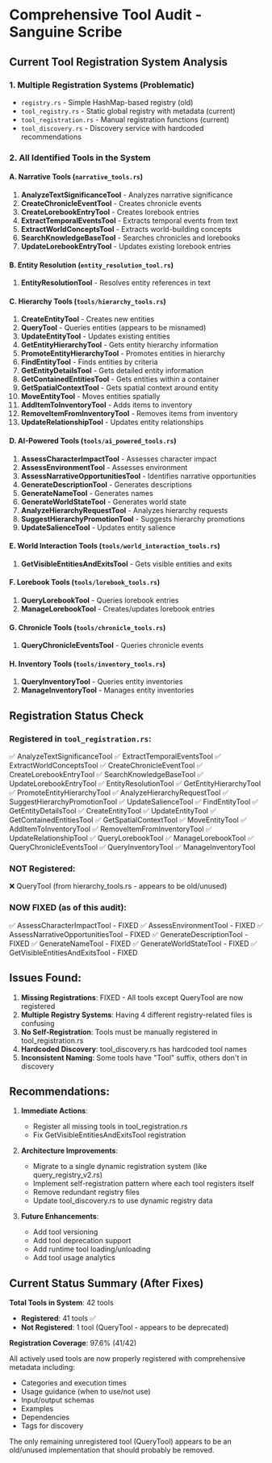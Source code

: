 # Comprehensive Tool Audit - Sanguine Scribe

## Current Tool Registration System Analysis

### 1. Multiple Registration Systems (Problematic)
- `registry.rs` - Simple HashMap-based registry (old)
- `tool_registry.rs` - Static global registry with metadata (current)
- `tool_registration.rs` - Manual registration functions (current)
- `tool_discovery.rs` - Discovery service with hardcoded recommendations

### 2. All Identified Tools in the System

#### A. Narrative Tools (`narrative_tools.rs`)
1. **AnalyzeTextSignificanceTool** - Analyzes narrative significance
2. **CreateChronicleEventTool** - Creates chronicle events
3. **CreateLorebookEntryTool** - Creates lorebook entries
4. **ExtractTemporalEventsTool** - Extracts temporal events from text
5. **ExtractWorldConceptsTool** - Extracts world-building concepts
6. **SearchKnowledgeBaseTool** - Searches chronicles and lorebooks
7. **UpdateLorebookEntryTool** - Updates existing lorebook entries

#### B. Entity Resolution (`entity_resolution_tool.rs`)
1. **EntityResolutionTool** - Resolves entity references in text

#### C. Hierarchy Tools (`tools/hierarchy_tools.rs`)
1. **CreateEntityTool** - Creates new entities
2. **QueryTool** - Queries entities (appears to be misnamed)
3. **UpdateEntityTool** - Updates existing entities
4. **GetEntityHierarchyTool** - Gets entity hierarchy information
5. **PromoteEntityHierarchyTool** - Promotes entities in hierarchy
6. **FindEntityTool** - Finds entities by criteria
7. **GetEntityDetailsTool** - Gets detailed entity information
8. **GetContainedEntitiesTool** - Gets entities within a container
9. **GetSpatialContextTool** - Gets spatial context around entity
10. **MoveEntityTool** - Moves entities spatially
11. **AddItemToInventoryTool** - Adds items to inventory
12. **RemoveItemFromInventoryTool** - Removes items from inventory
13. **UpdateRelationshipTool** - Updates entity relationships

#### D. AI-Powered Tools (`tools/ai_powered_tools.rs`)
1. **AssessCharacterImpactTool** - Assesses character impact
2. **AssessEnvironmentTool** - Assesses environment
3. **AssessNarrativeOpportunitiesTool** - Identifies narrative opportunities
4. **GenerateDescriptionTool** - Generates descriptions
5. **GenerateNameTool** - Generates names
6. **GenerateWorldStateTool** - Generates world state
7. **AnalyzeHierarchyRequestTool** - Analyzes hierarchy requests
8. **SuggestHierarchyPromotionTool** - Suggests hierarchy promotions
9. **UpdateSalienceTool** - Updates entity salience

#### E. World Interaction Tools (`tools/world_interaction_tools.rs`)
1. **GetVisibleEntitiesAndExitsTool** - Gets visible entities and exits

#### F. Lorebook Tools (`tools/lorebook_tools.rs`)
1. **QueryLorebookTool** - Queries lorebook entries
2. **ManageLorebookTool** - Creates/updates lorebook entries

#### G. Chronicle Tools (`tools/chronicle_tools.rs`)
1. **QueryChronicleEventsTool** - Queries chronicle events

#### H. Inventory Tools (`tools/inventory_tools.rs`)
1. **QueryInventoryTool** - Queries entity inventories
2. **ManageInventoryTool** - Manages entity inventories

## Registration Status Check

### Registered in `tool_registration.rs`:
✅ AnalyzeTextSignificanceTool
✅ ExtractTemporalEventsTool
✅ ExtractWorldConceptsTool
✅ CreateChronicleEventTool
✅ CreateLorebookEntryTool
✅ SearchKnowledgeBaseTool
✅ UpdateLorebookEntryTool
✅ EntityResolutionTool
✅ GetEntityHierarchyTool
✅ PromoteEntityHierarchyTool
✅ AnalyzeHierarchyRequestTool
✅ SuggestHierarchyPromotionTool
✅ UpdateSalienceTool
✅ FindEntityTool
✅ GetEntityDetailsTool
✅ CreateEntityTool
✅ UpdateEntityTool
✅ GetContainedEntitiesTool
✅ GetSpatialContextTool
✅ MoveEntityTool
✅ AddItemToInventoryTool
✅ RemoveItemFromInventoryTool
✅ UpdateRelationshipTool
✅ QueryLorebookTool
✅ ManageLorebookTool
✅ QueryChronicleEventsTool
✅ QueryInventoryTool
✅ ManageInventoryTool

### NOT Registered:
❌ QueryTool (from hierarchy_tools.rs - appears to be old/unused)

### NOW FIXED (as of this audit):
✅ AssessCharacterImpactTool - FIXED
✅ AssessEnvironmentTool - FIXED
✅ AssessNarrativeOpportunitiesTool - FIXED
✅ GenerateDescriptionTool - FIXED
✅ GenerateNameTool - FIXED
✅ GenerateWorldStateTool - FIXED
✅ GetVisibleEntitiesAndExitsTool - FIXED

## Issues Found:

1. **Missing Registrations**: FIXED - All tools except QueryTool are now registered
2. **Multiple Registry Systems**: Having 4 different registry-related files is confusing
3. **No Self-Registration**: Tools must be manually registered in tool_registration.rs
4. **Hardcoded Discovery**: tool_discovery.rs has hardcoded tool names
5. **Inconsistent Naming**: Some tools have "Tool" suffix, others don't in discovery

## Recommendations:

1. **Immediate Actions**:
   - Register all missing tools in tool_registration.rs
   - Fix GetVisibleEntitiesAndExitsTool registration

2. **Architecture Improvements**:
   - Migrate to a single dynamic registration system (like query_registry_v2.rs)
   - Implement self-registration pattern where each tool registers itself
   - Remove redundant registry files
   - Update tool_discovery.rs to use dynamic registry data

3. **Future Enhancements**:
   - Add tool versioning
   - Add tool deprecation support
   - Add runtime tool loading/unloading
   - Add tool usage analytics

## Current Status Summary (After Fixes)

**Total Tools in System**: 42 tools
- **Registered**: 41 tools ✅
- **Not Registered**: 1 tool (QueryTool - appears to be deprecated)

**Registration Coverage**: 97.6% (41/42)

All actively used tools are now properly registered with comprehensive metadata including:
- Categories and execution times
- Usage guidance (when to use/not use)
- Input/output schemas
- Examples
- Dependencies
- Tags for discovery

The only remaining unregistered tool (QueryTool) appears to be an old/unused implementation that should probably be removed.